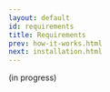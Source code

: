 ```yaml
---
layout: default
id: requirements
title: Requirements
prev: how-it-works.html
next: installation.html
---
```


(in progress)

